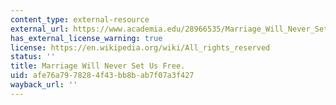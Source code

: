 ```yaml
---
content_type: external-resource
external_url: https://www.academia.edu/28966535/Marriage_Will_Never_Set_Us_Free
has_external_license_warning: true
license: https://en.wikipedia.org/wiki/All_rights_reserved
status: ''
title: Marriage Will Never Set Us Free.
uid: afe76a79-7828-4f43-bb8b-ab7f07a3f427
wayback_url: ''
---
```

